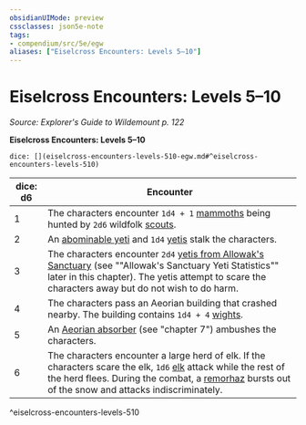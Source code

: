 ```yaml
---
obsidianUIMode: preview
cssclasses: json5e-note
tags:
- compendium/src/5e/egw
aliases: ["Eiselcross Encounters: Levels 5–10"]
---
```

# Eiselcross Encounters: Levels 5–10
*Source: Explorer's Guide to Wildemount p. 122* 

**Eiselcross Encounters: Levels 5–10**

`dice: [](eiselcross-encounters-levels-510-egw.md#^eiselcross-encounters-levels-510)`

| dice: d6 | Encounter |
|----------|-----------|
| 1 | The characters encounter `1d4 + 1` [mammoths](/3-Mechanics/CLI/bestiary/beast/mammoth.md) being hunted by `2d6` wildfolk [scouts](/3-Mechanics/CLI/bestiary/humanoid/scout.md). |
| 2 | An [abominable yeti](/3-Mechanics/CLI/bestiary/monstrosity/abominable-yeti.md) and `1d4` [yetis](/3-Mechanics/CLI/bestiary/monstrosity/yeti.md) stalk the characters. |
| 3 | The characters encounter `2d4` [yetis from Allowak's Sanctuary](/3-Mechanics/CLI/bestiary/monstrosity/allowak-yeti-egw.md) (see ""Allowak's Sanctuary Yeti Statistics"" later in this chapter). The yetis attempt to scare the characters away but do not wish to do harm. |
| 4 | The characters pass an Aeorian building that crashed nearby. The building contains `1d4 + 4` [wights](/3-Mechanics/CLI/bestiary/undead/wight.md). |
| 5 | An [Aeorian absorber](/3-Mechanics/CLI/bestiary/monstrosity/aeorian-absorber-egw.md) (see "chapter 7") ambushes the characters. |
| 6 | The characters encounter a large herd of elk. If the characters scare the elk, `1d6` [elk](/3-Mechanics/CLI/bestiary/beast/elk.md) attack while the rest of the herd flees. During the combat, a [remorhaz](/3-Mechanics/CLI/bestiary/monstrosity/remorhaz.md) bursts out of the snow and attacks indiscriminately. |
^eiselcross-encounters-levels-510